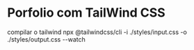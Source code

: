 # Porfolio com TailWind CSS


compilar o tailwind
npx @tailwindcss/cli -i ./styles/input.css -o ./styles/output.css --watch